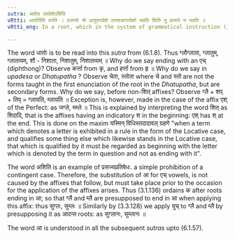 ```yaml
---
sutra: आदेच उपदेशेऽशिति
vRtti: धातोरिति वर्त्तते । एजन्तो यो धातुरुपदेशे तस्याकारादेशो भवति शिति तु प्रत्यये न भवति ॥
vRtti_eng: In a root, which in the system of grammatical instruction (i. e. in the _Dhatupatha_), ends with a diphthong (ए, ऐ, ओ and औ), there is the substitution of आ for the diphthong, provided that no affix with an indicatory श् follows it.

---
```

The word धातोः is to be read into this _sutra_ from (6.1.8). Thus ग्लौग्लाता, ग्लातुम्, ग्लातव्यम्, शौ - निशाता, निशातुम्, निशातव्यम् ॥ Why do we say ending with an एच् (diphthong)? Observe कर्त्ता from कृ, and हर्त्ता from हृ ॥ Why do we say in _upadesa_ or _Dhatupatha_ ? Observe चेता, स्तोता where चे and स्तो are not the forms taught in the first enunciation of the root in the _Dhatupatha_, but are secondary forms. Why do we say, before non-शित् affixes? Observe ग्लै + शप् + तिप् = ग्लायति, म्लायति ॥ Exception is, however, made in the case of the affix एश् of the Perfect: as जग्ले, मम्ले ॥ This is explained by interpreting the word शित् as शिदादि, that is the affixes having an indicatory श in the beginning: एश् has श् at the end. This is done on the maxim यस्मिन् विधिस्तदादावल् ग्रहणे "when a term which denotes a letter is exhibited in a rule in the form of the Locative case, and qualifies some thing else which likewise stands in the Locative case, that which is qualified by it must be regarded as beginning with the letter which is denoted by the term in question and not as ending with it".

The word अशिति is an example of प्रसज्यप्रतिषेधः. a simple prohibition of a contingent case. Therefore, the substitution of आ for एच् vowels, is not caused by the affixes that follow, but must take place prior to the occasion for the application of the affixes arises. Thus (3.1.136) ordains क after roots ending in आ; so that ग्लै and म्लै are presupposed to end in आ when applying this affix: thus सुग्लः, सुम्लः ॥ Similarly by (3.3.128) we apply युच् to ग्लै and म्लै by presupposing it as आदन्त roots: as सुग्लानः, सुम्लानः ॥

The word आ is understood in all the subsequent _sutras_ upto (6.1.57).